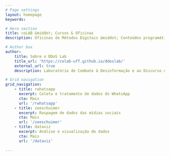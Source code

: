 ```yaml
---
# Page settings
layout: homepage
keywords:

# Hero section
title: coLAB &middot; Cursos & Oficinas
description: Oficinas de Métodos Digitais &middot; Conteúdos programáticos e tutoriais utilizados nos cursos e oficinas do projeto DDoS Lab e demais projetos associados ao Laboratório de Pesquisa em Comunicação, Culturas Políticas e Economia da Colaboração (coLAB), da Universidade Federal Fluminense (UFF).

# Author box
author:
    title: Sobre o DDoS Lab
    title_url: 'https://colab-uff.github.io/ddoslab/'
    external_url: true
    description: Laboratório de Combate à Desinformação e ao Discurso de Ódio em Sistemas de Comunicação em Rede

# Grid navigation
grid_navigation:
    - title: rwhatsapp
      excerpt: Coleta e tratamento de dados do WhatsApp
      cta: Mais
      url: '/rwhatsapp'
    - title: zeeschuimer
      excerpt: Raspagem de dados das mídias sociais
      cta: Mais
      url: '/zeeschuimer'
    - title: dataviz
      excerpt: Análise e visualização de dados
      cta: Mais
      url: '/dataviz'
      
---
```

